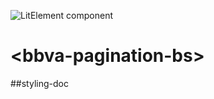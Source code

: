 ![LitElement component](https://img.shields.io/badge/litElement-component-blue.svg)

# \<bbva-pagination-bs>

##styling-doc